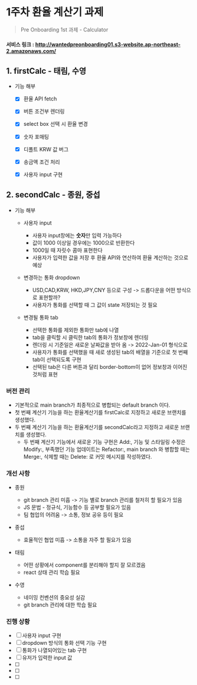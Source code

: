 # 1주차 환율 계산기 과제

> Pre Onboarding 1st 과제 - Calculator <br/>

#### 서비스 링크 : http://wantedpreonboarding01.s3-website.ap-northeast-2.amazonaws.com/

## 1. firstCalc - 태림, 수영

 * 기능 해부
    * [x] 환율 API fetch
    * [x] 버튼 조건부 렌더링
    * [x] select box 선택 시 환율 변경
    * [x] 숫자 포매팅
    * [x] 디폴트 KRW 값 버그
    * [x] 송금액 조건 처리
    * [x] 사용자 input 구현     


## 2. secondCalc - 종원, 중섭

 * 기능 해부
    * 사용자 input 
      * 사용자 input창에는 **숫자**만 입력 가능하다
      * 값이 1000 이상일 경우에는 1000으로 반환한다
      * 1000일 때 자릿수 콤마 표현한다
      * 사용자가 입력한 값을 저장 후 환율 API와 연산하여 환율 계산하는 것으로 예상
   
    * 변경하는 통화 dropdown 
       * USD,CAD,KRW, HKD,JPY,CNY 등으로 구성 -> 드롭다운을 어떤 방식으로 표현할까?
       * 사용자가 통화를 선택할 때 그 값이 state 저장되는 것 필요
     
    * 변경될 통화 tab 
       * 선택한 통화를 제외한 통화만 tab에 나열
       * tab을 클릭할 시 클릭한 tab의 통화가 정보창에 렌더링
       * 렌더링 시 기준일은 새로운 날짜값을 받아 옴 -> 2022-Jan-01 형식으로
       * 사용자가 통화를 선택했을 때 새로 생성된 tab의 배열을 기준으로 첫 번째 tab이 선택되도록 구현
       * 선택된 tab은 다른 버튼과 달리 border-bottom이 없어 정보창과 이어진 것처럼 표현     

 
### 버전 관리
  * 기본적으로 main branch가 최종적으로 병합되는 default branch 이다. 
  * 첫 번째 계산기 기능을 하는 환율계산기를 firstCalc로 지정하고 새로운 브랜치를 생성했다.
  * 두 번째 계산기 기능을 하는 환율계산기를 secondCalc라고 지정하고 새로운 브랜치를 생성했다.
      * 두 번째 계산기 기능에서 새로운 기능 구현은 Add:, 기능 및 스타일링 수정은 Modify:, 부족했던 기능 업데이트는 Refactor:, main branch 와 병합할 때는 Merge:, 삭제할 때는 Delete: 로 커밋 메시지를 작성하였다.

### 개선 사항
  * 종원
      * git branch 관리 미흡 -> 기능 별로 branch 관리를 철저히 할 필요가 있음
      * JS 문법 - 정규식, 기능함수 등 공부할 필요가 있음
      * 팀 협업의 어려움 -> 소통, 정보 공유 등이 필요
      
  * 중섭
      * 효율적인 협업 미흡 -> 소통을 자주 할 필요가 있음

  * 태림
      * 어떤 상황에서 component를 분리해야 할지 잘 모르겠음 
      * react 상태 관리 학습 필요

  * 수영
      * 네이밍 컨벤션의 중요성 실감
      * git branch 관리에 대한 학습 필요 
  
        
### 진행 상황        
   * [ ] 사용자 input 구현     
   * [ ] dropdown 방식의 통화 선택 기능 구현 
   * [ ] 통화가 나열되어있는 tab 구현
   * [ ] 유저가 입력한 input 값 
   * [ ] 
   * [ ] 
   * [ ] 
